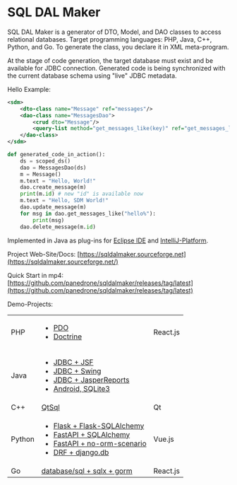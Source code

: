 # SQL DAL Maker

SQL DAL Maker is a generator of DTO, Model, and DAO classes to access relational databases. Target
programming languages: PHP, Java, C++, Python, and Go. To generate the class, you declare it in XML meta-program. 

At the stage of code generation, the target database must exist and be available for JDBC connection.
Generated code is being synchronized with the current database schema using "live" JDBC metadata.

Hello Example:


```xml
<sdm>
    <dto-class name="Message" ref="messages"/>
    <dao-class name="MessagesDao">
        <crud dto="Message"/>
        <query-list method="get_messages_like(key)" ref="get_messages_like.sql"/>
    </dao-class>
</sdm>
```

```python
def generated_code_in_action():
    ds = scoped_ds()
    dao = MessagesDao(ds)
    m = Message()
    m.text = "Hello, World!"
    dao.create_message(m)
    print(m.id) # new "id" is available now
    m.text = "Hello, SDM World!"
    dao.update_message(m)
    for msg in dao.get_messages_like("hello%"):
        print(msg)
    dao.delete_message(m.id)
```

Implemented in Java as plug-ins for [Eclipse IDE](http://marketplace.eclipse.org/content/sql-dal-maker) and
[IntelliJ-Platform](http://plugins.jetbrains.com/plugin/7092).

Project Web-Site/Docs: [https://sqldalmaker.sourceforge.net](https://sqldalmaker.sourceforge.net/)

Quick Start in
mp4: [https://github.com/panedrone/sqldalmaker/releases/tag/latest](https://github.com/panedrone/sqldalmaker/releases/tag/latest)

Demo-Projects:

<table>
<tr>
    <td>
        PHP
    </td>
    <td>
      <ul>
        <li><a href="https://github.com/panedrone/sdm_demo_php_todolist">PDO</a></li>
        <li><a href="https://github.com/panedrone/sdm_demo_todolist_php_doctrine">Doctrine</a></li>
      </ul>
    </td>
    <td>
        React.js
    </td>
</tr>
<tr>
    <td>
        Java
    </td>
    <td>
      <ul>
        <li><a href="https://github.com/panedrone/sdm_demo_jsf_todolist">JDBC + JSF</a></li>
        <li><a href="https://github.com/panedrone/sdm_demo_java_jdbc_swing_thesaurus_sqlite3">JDBC + Swing</a></li>
        <li><a href="https://github.com/panedrone/sdm_demo_jasper_reports_northwindEF">JDBC + JasperReports</a></li>
        <li><a href="https://github.com/panedrone/sdm_demo_android_thesaurus">Android, SQLite3</a></li>
      </ul>
    </td>
    <td>
    </td>
</tr>
<tr>
    <td>
        C++
    </td>
    <td>
        <a href="https://github.com/panedrone/sdm_demo_qt6_thesaurus">QtSql</a>
    </td>
    <td>
        Qt
    </td>
</tr>
<tr>
    <td>
        Python
    </td>
    <td>
    <ul>
        <li><a href="https://github.com/panedrone/sdm_demo_todolist_flask_sqlalchemy">Flask + Flask-SQLAlchemy</a></li>
        <li><a href="https://github.com/panedrone/sdm_demo_todolist_fastapi_sqlalchemy">FastAPI + SQLAlchemy</a></li>
        <li><a href="https://github.com/panedrone/sdm_demo_fastapi_no_orm_scenario">FastAPI + no-orm-scenario</a></li>
        <li><a href="https://github.com/panedrone/sdm_demo_todolist_django">DRF + django.db</a></li>
    </ul>
    </td>
    <td>
        Vue.js
    </td>
</tr>
<tr>
    <td>
        Go
    </td>
    <td>
        <a href="https://github.com/panedrone/sdm_todolist_golang_react_js">database/sql + sqlx + gorm</a>
    </td>
    <td>
        React.js
    </td>
</tr>
</table>